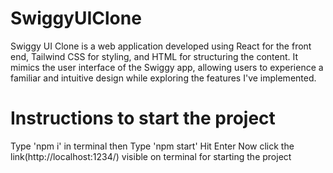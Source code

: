 # SwiggyUIClone
Swiggy UI Clone is a web application developed using React for the front end, Tailwind CSS for styling, and HTML for structuring the content. It mimics the user interface of the Swiggy app, allowing users to experience a familiar and intuitive design while exploring the features I've implemented.

# Instructions to start the project
Type 'npm i' in terminal 
then
Type 'npm start'
Hit Enter 
Now click the link(http://localhost:1234/) visible on terminal for starting the project
